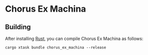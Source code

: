 # Chorus Ex Machina

## Building

After installing [Rust](https://rustup.rs/), you can compile Chorus Ex Machina as follows:

```shell
cargo xtask bundle chorus_ex_machina --release
```
